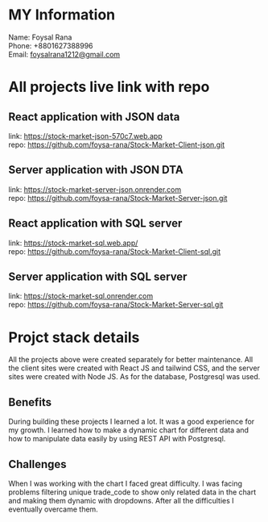 # MY Information
Name: Foysal Rana  
Phone: +8801627388996  
Email: foysalrana1212@gmail.com  

# All projects live link with repo
## React application with JSON data
link: https://stock-market-json-570c7.web.app  
repo: https://github.com/foysa-rana/Stock-Market-Client-json.git  

## Server application with JSON DTA
link: https://stock-market-server-json.onrender.com  
repo: https://github.com/foysa-rana/Stock-Market-Server-json.git  

## React application with SQL server
link: https://stock-market-sql.web.app/  
repo: https://github.com/foysa-rana/Stock-Market-Client-sql.git  

## Server application with SQL server
link: https://stock-market-sql.onrender.com  
repo: https://github.com/foysa-rana/Stock-Market-Server-sql.git  

# Projct stack details
All the projects above were created separately for better maintenance. All the client sites were created with React JS and tailwind CSS, and the server sites were created with Node JS. As for the database, Postgresql was used.  

## Benefits
During building these projects I learned a lot. It was a good experience for my growth. I learned how to make a dynamic chart for different data and how to manipulate data easily by using REST API with Postgresql.  

## Challenges
When I was working with the chart I faced great difficulty. I was facing problems filtering unique trade_code to show only related data in the chart and making them dynamic with dropdowns. After all the difficulties I eventually overcame them.  
